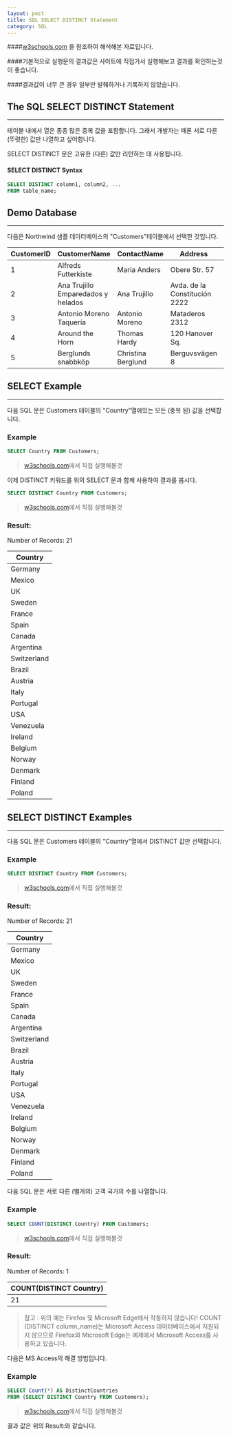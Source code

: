 ```yaml
---
layout: post
title: SQL SELECT DISTINCT Statement
category: SQL
---
```




####[w3schools.com](www.w3schools.com/sql) 을 참조하여 해석해본 자료입니다.

####기본적으로 실행문의 결과값은 사이트에 직접가서 실행해보고 결과를 확인하는것이 좋습니다.

####결과값이 너무 큰 경우 일부만 발췌하거나 기록하지 않았습니다.







## The SQL SELECT DISTINCT Statement

---



테이블 내에서 열은 종종 많은 중복 값을 포함합니다. 그래서 개발자는 때론 서로 다른 (뚜렷한) 값만 나열하고 싶어합니다.

SELECT DISTINCT 문은 고유한 (다른) 값만 리턴하는 데 사용됩니다.



#### SELECT DISTINCT Syntax

```sql
SELECT DISTINCT column1, column2, ...
FROM table_name;
```







## Demo Database

---



다음은 Northwind 샘플 데이터베이스의 "Customers"테이블에서 선택한 것입니다.



| CustomerID | CustomerName                       | ContactName        | Address                       | City        | PostalCode | Country |
| ---------- | ---------------------------------- | ------------------ | ----------------------------- | ----------- | ---------- | ------- |
| 1          | Alfreds Futterkiste                | Maria Anders       | Obere Str. 57                 | Berlin      | 12209      | Germany |
| 2          | Ana Trujillo Emparedados y helados | Ana Trujillo       | Avda. de la Constitución 2222 | México D.F. | 05021      | Mexico  |
| 3          | Antonio Moreno Taquería            | Antonio Moreno     | Mataderos 2312                | México D.F. | 05023      | Mexico  |
| 4          | Around the Horn                    | Thomas Hardy       | 120 Hanover Sq.               | London      | WA1 1DP    | UK      |
| 5          | Berglunds snabbköp                 | Christina Berglund | Berguvsvägen 8                | Luleå       | S-958 22   | Sweden  |







## SELECT Example

---



다음 SQL 문은 Customers 테이블의 "Country"열에있는 모든 (중복 된) 값을 선택합니다.



### Example

```sql
SELECT Country FROM Customers;
```

> [w3schools.com](www.w3schools.com/sql)에서 직접 실행해볼것



이제 DISTINCT 키워드를 위의 SELECT 문과 함께 사용하여 결과를 봅시다.



```sql
SELECT DISTINCT Country FROM Customers;
```

> [w3schools.com](www.w3schools.com/sql)에서 직접 실행해볼것





### Result:

Number of Records: 21

| Country     |
| ----------- |
| Germany     |
| Mexico      |
| UK          |
| Sweden      |
| France      |
| Spain       |
| Canada      |
| Argentina   |
| Switzerland |
| Brazil      |
| Austria     |
| Italy       |
| Portugal    |
| USA         |
| Venezuela   |
| Ireland     |
| Belgium     |
| Norway      |
| Denmark     |
| Finland     |
| Poland      |







## SELECT DISTINCT Examples

---



다음 SQL 문은 Customers 테이블의 "Country"열에서 DISTINCT 값만 선택합니다.



### Example

```sql
SELECT DISTINCT Country FROM Customers;
```

> [w3schools.com](www.w3schools.com/sql)에서 직접 실행해볼것



### Result:

Number of Records: 21

| Country     |
| ----------- |
| Germany     |
| Mexico      |
| UK          |
| Sweden      |
| France      |
| Spain       |
| Canada      |
| Argentina   |
| Switzerland |
| Brazil      |
| Austria     |
| Italy       |
| Portugal    |
| USA         |
| Venezuela   |
| Ireland     |
| Belgium     |
| Norway      |
| Denmark     |
| Finland     |
| Poland      |





다음 SQL 문은 서로 다른 (별개의) 고객 국가의 수를 나열합니다.



### Example

```sql
SELECT COUNT(DISTINCT Country) FROM Customers;
```

> [w3schools.com](www.w3schools.com/sql)에서 직접 실행해볼것



### Result:

Number of Records: 1

| COUNT(DISTINCT Country) |
| ----------------------- |
| 21                      |



> 참고 : 위의 예는 Firefox 및 Microsoft Edge에서 작동하지 않습니다! COUNT (DISTINCT column_name)는 Microsoft Access 데이터베이스에서 지원되지 않으므로 Firefox와 Microsoft Edge는 예제에서 Microsoft Access를 사용하고 있습니다.



다음은 MS Access의 해결 방법입니다.

### Example

```sql
SELECT Count(*) AS DistinctCountries
FROM (SELECT DISTINCT Country FROM Customers);
```

> [w3schools.com](www.w3schools.com/sql)에서 직접 실행해볼것



결과 값은 위의  Result:와 같습니다.